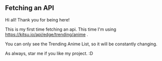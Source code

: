 ## Fetching an API

Hi all! Thank you for being here!

This is my first time fetching an api. This time I'm using https://kitsu.io/api/edge/trending/anime .

You can only see the Trending Anime List, so it will be constantly changing.

As always, star me if you like my project. :D
